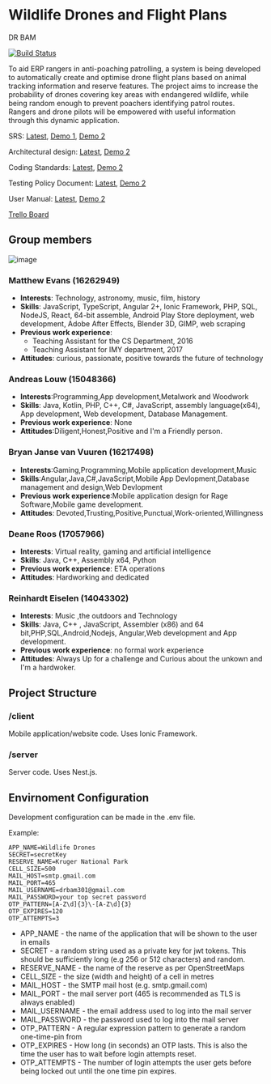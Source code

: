 # Wildlife Drones and Flight Plans
DR BAM

[![Build Status](https://travis-ci.com/cos301-2019-se/Wildlife-Drones-and-Flight-Plans.svg?branch=master)](https://travis-ci.com/cos301-2019-se/Wildlife-Drones-and-Flight-Plans)

To aid ERP rangers in anti-poaching patrolling, a system is being developed to automatically create and optimise drone flight plans based on animal tracking information and reserve features. The project aims to increase the probability of drones covering key areas with endangered wildlife, while being random enough to prevent poachers identifying patrol routes. Rangers and drone pilots will be empowered with useful information through this dynamic application.

SRS: [Latest](Drone_Flight_Plans_SRS.pdf), [Demo 1](Drone_Flight_Plans_SRS(1).pdf), [Demo 2](Drone%20Flight%20Plans%20SRS(2).pdf)

Architectural design: [Latest](Architectural%20Designs.pdf), [Demo 2](Architectural%20Designs(1).pdf)

Coding Standards: [Latest](CodingStandards.pdf), [Demo 2](Coding%20Standards(1).pdf)

Testing Policy Document: [Latest](Testing%20policy%20document.pdf), [Demo 2](Testing%20policy%20document(1).pdf)

User Manual: [Latest](userManual.pdf), [Demo 2](User%20Manual(1).pdf)

[Trello Board](https://trello.com/b/GWit5JXi/capstone)

## Group members
![image](https://lh4.googleusercontent.com/sYkeIXRCdnU5gPxCxJOXc_I6xD2D_OMxqu9-eRN1WwPWEg5bAW_7SZ86O5U863usmgKeCJeqAwN-Ay0bMkrIqJnZelcAtLnpRAeiHbHnukEjuPdsahIV_iJfkl8ATyYRKPP_e5_N)
### Matthew Evans (16262949)
- __Interests__: Technology, astronomy, music, film, history
- __Skills__: JavaScript, TypeScript, Angular 2+, Ionic Framework, PHP, SQL, NodeJS, React, 64-bit assemble, Android Play Store deployment, web development, Adobe After Effects, Blender 3D, GIMP, web scraping
- __Previous work experience__:
  - Teaching Assistant for the CS Department, 2016
  - Teaching Assistant for IMY department, 2017
- __Attitudes__: curious, passionate, positive towards the future of technology


### Andreas Louw (15048366)
- __Interests__:Programming,App development,Metalwork and Woodwork
- __Skills__: Java, Kotlin, PHP, C++, C#, JavaScript, assembly language(x64), App development, Web development, Database Management.
- __Previous work experience__: None
- __Attitudes__:Diligent,Honest,Positive and  I&#39;m a Friendly person.

### Bryan Janse van Vuuren (16217498)
- __Interests__:Gaming,Programming,Mobile application development,Music
- __Skills__:Angular,Java,C#,JavaScript,Mobile App Devlopment,Database management and design,Web Devlopment
- __Previous work experience__:Mobile application design for Rage Software,Mobile game development.
- __Attitudes__: Devoted,Trusting,Positive,Punctual,Work-oriented,Willingness

### Deane Roos (17057966)
- __Interests__: Virtual reality, gaming and artificial intelligence
- __Skills__: Java, C++, Assembly x64, Python
- __Previous work experience__:  ETA operations
- __Attitudes__: Hardworking and dedicated

### Reinhardt Eiselen (14043302)
- __Interests__: Music ,the outdoors and Technology
- __Skills__:  Java, C++ , JavaScript, Assembler (x86) and 64 bit,PHP,SQL,Android,Nodejs, Angular,Web development and App development.
- __Previous work experience__: no formal work experience 
- __Attitudes__: Always Up for a challenge and Curious about the unkown and I&#39;m a hardwoker.

## Project Structure
### /client
Mobile application/website code. Uses Ionic Framework.

### /server
Server code. Uses Nest.js.



## Envirnoment Configuration
Development configuration can be made in the .env file.

Example:
```
APP_NAME=Wildlife Drones
SECRET=secretKey
RESERVE_NAME=Kruger National Park
CELL_SIZE=500
MAIL_HOST=smtp.gmail.com
MAIL_PORT=465
MAIL_USERNAME=drbam301@gmail.com
MAIL_PASSWORD=your top secret password
OTP_PATTERN=[A-Z\d]{3}\-[A-Z\d]{3}
OTP_EXPIRES=120
OTP_ATTEMPTS=3
```

- APP_NAME - the name of the application that will be shown to the user in emails
- SECRET - a random string used as a private key for jwt tokens. This should be sufficiently long (e.g 256 or 512 characters) and random.
- RESERVE_NAME - the name of the reserve as per OpenStreetMaps
- CELL_SIZE - the size (width and height) of a cell in metres
- MAIL_HOST - the SMTP mail host (e.g. smtp.gmail.com)
- MAIL_PORT - the mail server port (465 is recommended as TLS is always enabled)
- MAIL_USERNAME - the email address used to log into the mail server
- MAIL_PASSWORD - the password used to log into the mail server
- OTP_PATTERN - A regular expression pattern to generate a random one-time-pin from
- OTP_EXPIRES - How long (in seconds) an OTP lasts. This is also the time the user has to wait before login attempts reset.
- OTP_ATTEMPTS - The number of login attempts the user gets before being locked out until the one time pin expires.
